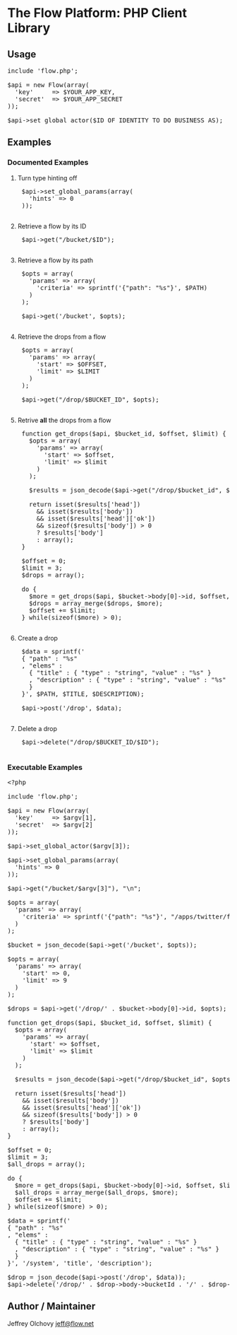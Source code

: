 The Flow Platform: PHP Client Library
========================================

Usage
-----

<pre>
include &#39;flow.php&#39;;

$api = new Flow(array(
  &#39;key&#39;     =&gt; $YOUR_APP_KEY,
  &#39;secret&#39;  =&gt; $YOUR_APP_SECRET
));

$api-&gt;set_global_actor($ID_OF_IDENTITY_TO_DO_BUSINESS_AS);
</pre>

Examples
--------

### Documented Examples

1. Turn type hinting off

    <pre>
    $api-&gt;set_global_params(array(
      &#39;hints&#39; =&gt; 0
    ));
    </pre>

2. Retrieve a flow by its ID

    <pre>
    $api-&gt;get("/bucket/$ID");
    </pre>

3. Retrieve a flow by its path

    <pre>
    $opts = array(
      &#39;params&#39; =&gt; array(
        &#39;criteria&#39; =&gt; sprintf(&#39;{"path": "%s"}&#39;, $PATH)
      )
    );

    $api-&gt;get(&#39;/bucket&#39;, $opts);
    </pre>

4. Retrieve the drops from a flow

    <pre>
    $opts = array(
      &#39;params&#39; =&gt; array(
        &#39;start&#39; =&gt; $OFFSET,
        &#39;limit&#39; =&gt; $LIMIT
      )
    );

    $api-&gt;get("/drop/$BUCKET_ID", $opts);
    </pre>

5. Retrive **all** the drops from a flow

    <pre>
    function get_drops($api, $bucket_id, $offset, $limit) {
      $opts = array(
        &#39;params&#39; =&gt; array(
          &#39;start&#39; =&gt; $offset,
          &#39;limit&#39; =&gt; $limit
        )
      );

      $results = json_decode($api-&gt;get("/drop/$bucket_id", $opts), TRUE);

      return isset($results[&#39;head&#39;])
        && isset($results[&#39;body&#39;])
        && isset($results[&#39;head&#39;][&#39;ok&#39;])
        && sizeof($results[&#39;body&#39;]) &gt; 0
        ? $results[&#39;body&#39;]
        : array();
    }

    $offset = 0;
    $limit = 3;
    $drops = array();

    do { 
      $more = get_drops($api, $bucket-&gt;body[0]-&gt;id, $offset, $limit);
      $drops = array_merge($drops, $more);
      $offset += $limit;
    } while(sizeof($more) &gt; 0);
    </pre>

6. Create a drop

    <pre>
    $data = sprintf(&#39;
    { "path" : "%s"
    , "elems" :
      { "title" : { "type" : "string", "value" : "%s" }
      , "description" : { "type" : "string", "value" : "%s" }
      }
    }&#39;, $PATH, $TITLE, $DESCRIPTION);

    $api-&gt;post(&#39;/drop&#39;, $data);
    </pre>

7. Delete a drop

    <pre>
    $api-&gt;delete("/drop/$BUCKET_ID/$ID");
    </pre>

### Executable Examples

<pre>
&lt;?php

include &#39;flow.php&#39;;

$api = new Flow(array(
  &#39;key&#39;     =&gt; $argv[1],
  &#39;secret&#39;  =&gt; $argv[2]
));

$api-&gt;set_global_actor($argv[3]);

$api-&gt;set_global_params(array(
  &#39;hints&#39; =&gt; 0
));

$api-&gt;get("/bucket/$argv[3]"), "\n";

$opts = array(
  &#39;params&#39; =&gt; array(
    &#39;criteria&#39; =&gt; sprintf(&#39;{"path": "%s"}&#39;, "/apps/twitter/firehose")
  )
);

$bucket = json_decode($api-&gt;get(&#39;/bucket&#39;, $opts));

$opts = array(
  &#39;params&#39; =&gt; array(
    &#39;start&#39; =&gt; 0,
    &#39;limit&#39; =&gt; 9
  )
);

$drops = $api-&gt;get(&#39;/drop/&#39; . $bucket-&gt;body[0]-&gt;id, $opts);

function get_drops($api, $bucket_id, $offset, $limit) {
  $opts = array(
    &#39;params&#39; =&gt; array(
      &#39;start&#39; =&gt; $offset,
      &#39;limit&#39; =&gt; $limit
    )
  );

  $results = json_decode($api-&gt;get("/drop/$bucket_id", $opts), TRUE);

  return isset($results[&#39;head&#39;])
    && isset($results[&#39;body&#39;])
    && isset($results[&#39;head&#39;][&#39;ok&#39;])
    && sizeof($results[&#39;body&#39;]) &gt; 0
    ? $results[&#39;body&#39;]
    : array();
}

$offset = 0;
$limit = 3;
$all_drops = array();

do { 
  $more = get_drops($api, $bucket-&gt;body[0]-&gt;id, $offset, $limit);
  $all_drops = array_merge($all_drops, $more);
  $offset += $limit;
} while(sizeof($more) &gt; 0);

$data = sprintf(&#39;
{ "path" : "%s"
, "elems" :
  { "title" : { "type" : "string", "value" : "%s" }
  , "description" : { "type" : "string", "value" : "%s" }
  }
}&#39;, &#39;/system&#39;, &#39;title&#39;, &#39;description&#39;);

$drop = json_decode($api-&gt;post(&#39;/drop&#39;, $data));
$api-&gt;delete(&#39;/drop/&#39; . $drop-&gt;body-&gt;bucketId . &#39;/&#39; . $drop-&gt;body-&gt;id));
</pre>

Author / Maintainer
-------------------

Jeffrey Olchovy <jeff@flow.net>
